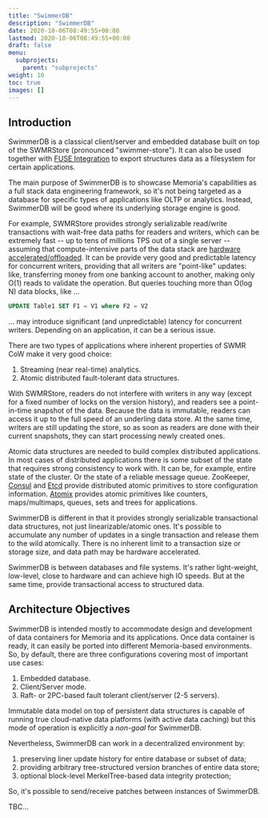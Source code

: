 ```yaml
---
title: "SwimmerDB"
description: "SwimmerDB"
date: 2020-10-06T08:49:55+00:00
lastmod: 2020-10-06T08:49:55+00:00
draft: false
menu: 
  subprojects:
    parent: "subprojects"
weight: 10
toc: true
images: []
---
```


## Introduction

SwimmerDB is a classical client/server and embedded database built on top of the SWMRStore (pronounced "swimmer-store"). It can also be used together with [FUSE Integration](/subprojects/fuse-integration) to export structures data as a filesystem for certain applications.

The main purpose of SwimmerDB is to showcase Memoria's capabilities as a full stack data engineering framework, so it's not being targeted as a database for specific types of applications like OLTP or analytics. Instead, SwimmerDB will be good where its underlying storage engine is good.

For example, SWMRStore provides strongly serializable read/write transactions with wait-free data paths for readers and writers, which can be extremely fast -- up to tens of millions TPS out of a single server -- assuming that compute-intensive parts of the data stack are [hardware accelerated/offloaded](/subprojects/smart-storage). It can be provide very good and predictable latency for concurrent writers, providing that all writers are "point-like" updates: like, transferring money from one banking account to another, making only O(1) reads to validate the operation. But queries touching more than O(log N) data blocks, like ... 

```sql
UPDATE Table1 SET F1 = V1 where F2 = V2
```

... may introduce significant (and unpredictable) latency for concurrent writers. Depending on an application, it can be a serious issue. 

There are two types of applications where inherent properties of SWMR CoW make it very good choice:

1. Streaming (near real-time) analytics.
2. Atomic distributed fault-tolerant data structures.

With SWMRStore, readers do not interfere with writers in any way (except for a fixed number of locks on the version history), and readers see a point-in-time snapshot of the data. Because the data is immutable, readers can access it up to the full speed of an underling data store. At the same time, writers are still updating the store, so as soon as readers are done with their current snapshots, they can start processing newly created ones.

Atomic data structures are needed to build complex distributed applications. In most cases of distributed applications there is some subset of the state that requires strong consistency to work with. It can be, for example, entire state of the cluster. Or the state of a reliable message queue. ZooKeeper, [Consul](ttps://www.consul.io) and [Etcd](https://etcd.io) provide distributed atomic primitives to store configuration information. [Atomix](https://atomix.io) provides atomic primitives like counters, maps/multimaps, queues, sets and trees for applications.

SwimmerDB is different in that it provides strongly serializable transactional data structures, not just linearizable/atomic ones. It's possible to accumulate any number of updates in a single transaction and release them to the wild atomically. There is no inherent limit to a transaction size or storage size, and data path may be hardware accelerated.

SwimmerDB is between databases and file systems. It's rather light-weight, low-level, close to hardware and can achieve high IO speeds. But at the same time, provide transactional access to structured data.

## Architecture Objectives

SwimmerDB is intended mostly to accommodate design and development of data containers for Memoria and its applications. Once data container is ready, it can easily be ported into different Memoria-based environments. So, by default, there are three configurations covering most of important use cases:

1. Embedded database.
1. Client/Server mode.
1. Raft- or 2PC-based fault tolerant client/server (2-5 servers).

Immutable data model on top of persistent data structures is capable of running true cloud-native data platforms (with active data caching) but this mode of operation is explicitly a *non-goal* for SwimmerDB.

Nevertheless, SwimmerDB can work in a decentralized environment by:

1. preserving liner update history for entire database or subset of data; 
1. providing arbitrary tree-structured version branches of entire data store;
1. optional block-level MerkelTree-based data integrity protection;


So, it's possible to send/receive patches between instances of SwimmerDB. 

TBC...
